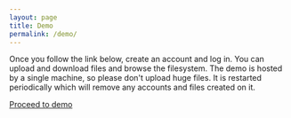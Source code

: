 ```yaml
---
layout: page
title: Demo
permalink: /demo/
---
```


Once you follow the link below, create an account and log in. You can upload and download files and browse the filesystem. The demo is hosted by a single machine, so please don't upload huge files. It is restarted periodically which will remove any accounts and files created on it. 

<a class="btn btn-large btn-info" href="https://demo.peergos.net">Proceed to demo</a>